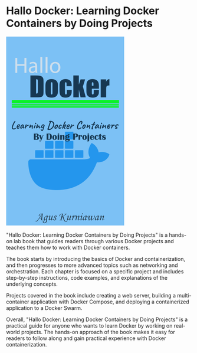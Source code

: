 # Hallo Docker: Learning Docker Containers by Doing Projects

<img src="cover-hallo-docker.png"  width="320">

"Hallo Docker: Learning Docker Containers by Doing Projects" is a hands-on lab book that guides readers through various Docker projects and teaches them how to work with Docker containers.

The book starts by introducing the basics of Docker and containerization, and then progresses to more advanced topics such as networking and orchestration. Each chapter is focused on a specific project and includes step-by-step instructions, code examples, and explanations of the underlying concepts.

Projects covered in the book include creating a web server, building a multi-container application with Docker Compose, and deploying a containerized application to a Docker Swarm.

Overall, "Hallo Docker: Learning Docker Containers by Doing Projects" is a practical guide for anyone who wants to learn Docker by working on real-world projects. The hands-on approach of the book makes it easy for readers to follow along and gain practical experience with Docker containerization.